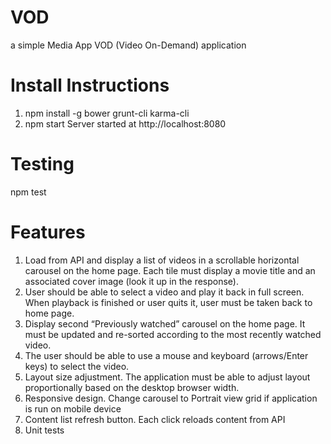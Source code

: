 # VOD
 a simple Media App VOD (Video On-Demand) application


# Install Instructions
 1. npm install -g bower grunt-cli karma-cli
 2. npm start
 Server started at http://localhost:8080

# Testing
 npm test

 
# Features
1. Load from API and display a list of videos in a scrollable horizontal carousel
on the home page. Each tile must display a movie title and an associated
cover image (look it up in the response).
2. User should be able to select a video and play it back in full screen. When
playback is finished or user quits it, user must be taken back to home page.
3. Display second “Previously watched” carousel on the home page. It must be
updated and re-sorted according to the most recently watched video.
4. The user should be able to use a mouse and keyboard (arrows/Enter keys)
to select the video.
5. Layout size adjustment. The application must be able to adjust layout
proportionally based on the desktop browser width.
6. Responsive design. Change carousel to Portrait view grid if application is
run on mobile device
7. Content list refresh button. Each click reloads content from API
8. Unit tests
